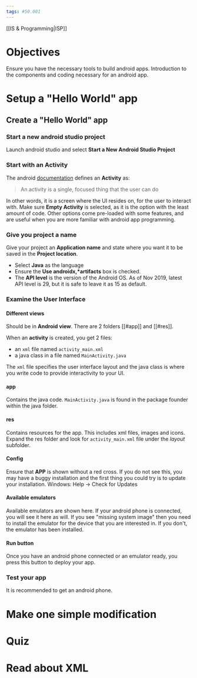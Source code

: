 ```yaml
---
tags: #50.001
---
```

[[IS & Programming|ISP]]

# Objectives
Ensure you have the necessary tools to build android apps.
Introduction to the components and coding necessary for an android app.

# Setup a "Hello World" app
## Create a "Hello World" app
### Start a new android studio project
Launch android studio and select **Start a New Android Studio Project**
### Start with an Activity
The android [documentation](https://developer.android.com/reference/android/app/Activity) defines an **Activity** as:
> An activity is a single, focused thing that the user can do

In other words, it is a screen where the UI resides on, for the user to interact with.
Make sure **Empty Activity** is selected, as it is the option with the least amount of code. Other options come pre-loaded with some features, and are useful when you are more familiar with android app programming.
### Give you project a name
Give your project an **Application name** and state where you want it to be saved in the **Project location**.
- Select **Java** as the language
- Ensure the **Use androidx,\*artifacts** box is checked.
- The **API level** is the version of the Android OS. As of Nov 2019, latest API level is 29, but it is safe to leave it as 15 as default.

### Examine the User Interface
#### Different views
Should be in **Android view**.
There are 2 folders [[#app]] and [[#res]].

When an **activity** is created, you get 2 files:
- an `xml` file named `activity_main.xml`
- a java class in a file named `MainActivity.java`

The `xml` file specifies the user interface layout and the java class is where you write code to provide interactivity to your UI.

#### app
Contains the java code.
`MainActivity.java` is found in the package founder within the java folder.

#### res
Contains resources for the app.
This includes xml files, images and icons.
Expand the res folder and look for `activity_main.xml` file under the *layout* subfolder.

#### Config
Ensure that **APP** is shown without a red cross. If you do not see this, you may have a buggy installation and the first thing you could try is to update your installation.
Windows: Help -> Check for Updates

#### Available emulators
Available emulators are shown here.
If your android phone is connected, you will see it here as will.
If you see "missing system image" then you need to install the emulator for the device that you are interested in.
If you don't, the emulator has been installed.

#### Run button
Once you have an android phone connected or an emulator ready, you press this button to deploy your app.

### Test your app
It is recommended to get an android phone.
# Make one simple modification


# Quiz


# Read about XML